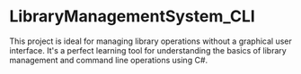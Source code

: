 # LibraryManagementSystem_CLI
This project is ideal for managing library operations without a graphical user interface. It's a perfect learning tool for understanding the basics of library management and command line operations using C#.
